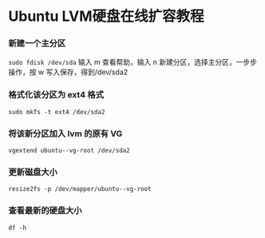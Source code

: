 # Ubuntu LVM硬盘在线扩容教程

### 新建一个主分区

`sudo fdisk /dev/sda`
输入 m 查看帮助，输入 n 新建分区，选择主分区，一步步操作，按 w 写入保存，得到/dev/sda2

### 格式化该分区为 ext4 格式

`sudo mkfs -t ext4 /dev/sda2`

### 将该新分区加入 lvm 的原有 VG

`vgextend ubuntu--vg-root /dev/sda2`

### 更新磁盘大小

`resize2fs -p /dev/mapper/ubuntu--vg-root`

### 查看最新的硬盘大小

`df -h`

